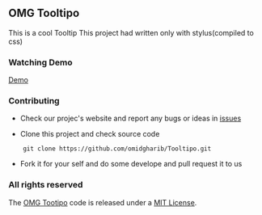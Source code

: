 ## OMG Tooltipo
This is a cool Tooltip 
This project had written only with stylus(compiled to css)

### Watching Demo

[Demo](http://jsbin.com/uxibef)

### Contributing

* Check our projec's website and report any bugs or ideas in [issues](https://github.com/omidgharib/Tooltipo/issues)

* Clone this project and check source code
```
    git clone https://github.com/omidgharib/Tooltipo.git
```

* Fork it for your self and do some develope and pull request it to us

### All rights reserved ###

The [OMG Tootipo](https://github.com/omidgharib/Tooltipo.git) code is released under a [MIT License](http://opensource.org/licenses/MIT).